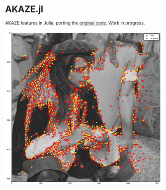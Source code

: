 # AKAZE.jl
AKAZE features in Julia, porting the [original code](https://github.com/pablofdezalc/akaze/). Work in progress.

![demo](https://raw.githubusercontent.com/nlw0/AKAZE.jl/master/piratakaze.png)
